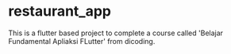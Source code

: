# restaurant_app

This is a flutter based project to complete a course called 'Belajar Fundamental Apliaksi FLutter' from dicoding.

